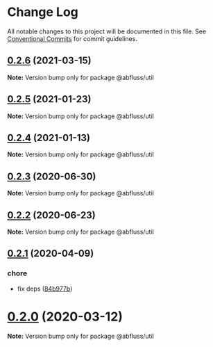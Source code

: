 # Change Log

All notable changes to this project will be documented in this file.
See [Conventional Commits](https://conventionalcommits.org) for commit guidelines.

## [0.2.6](https://github.com/abfluss/abfluss/compare/v0.2.5...v0.2.6) (2021-03-15)

**Note:** Version bump only for package @abfluss/util






## [0.2.5](https://github.com/abfluss/abfluss/compare/v0.2.4...v0.2.5) (2021-01-23)

**Note:** Version bump only for package @abfluss/util






## [0.2.4](https://github.com/abfluss/abfluss/compare/v0.2.3...v0.2.4) (2021-01-13)

**Note:** Version bump only for package @abfluss/util






## [0.2.3](https://github.com/abfluss/abfluss/compare/v0.2.2...v0.2.3) (2020-06-30)

**Note:** Version bump only for package @abfluss/util






## [0.2.2](https://github.com/abfluss/abfluss/compare/v0.2.1...v0.2.2) (2020-06-23)

**Note:** Version bump only for package @abfluss/util






## [0.2.1](https://github.com/abfluss/abfluss/compare/v0.2.0...v0.2.1) (2020-04-09)


### chore

* fix deps ([84b977b](https://github.com/abfluss/abfluss/commit/84b977bbe10ffed455b26d50823489ec55a6f3ad))






# [0.2.0](https://github.com/abfluss/abfluss/compare/v0.1.1...v0.2.0) (2020-03-12)

**Note:** Version bump only for package @abfluss/util
